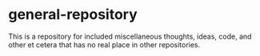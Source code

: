 # general-repository
This is a repository for included miscellaneous thoughts, ideas, code, and other et cetera that has no real place in other repositories.
